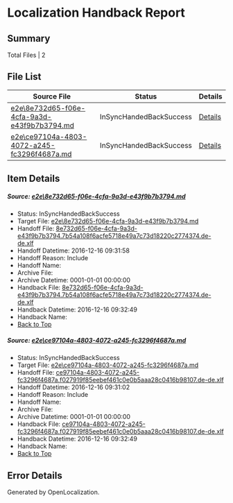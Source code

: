 # <a name='report-top'></a> Localization Handback Report

## Summary
 Total Files | 2

## File List
 Source File | Status | Details 
 ----------- | ------ | ------- 
 [e2e\8e732d65-f06e-4cfa-9a3d-e43f9b7b3794.md](https://github.com/OpenLocalizationTestOrg/ol-test0/blob/ecc13dc6bc29b1f467f86b4436912d6bc3388052/e2e/8e732d65-f06e-4cfa-9a3d-e43f9b7b3794.md) | InSyncHandedBackSuccess | [Details](#04ef72cdb2ea21fceddf8721130fcd20e73eecd31)
 [e2e\ce97104a-4803-4072-a245-fc3296f4687a.md](https://github.com/OpenLocalizationTestOrg/ol-test0/blob/ecc13dc6bc29b1f467f86b4436912d6bc3388052/e2e/ce97104a-4803-4072-a245-fc3296f4687a.md) | InSyncHandedBackSuccess | [Details](#700d2af98cc27aefde3afd0625d2fb04007a47a42)

## Item Details
##### <a name='04ef72cdb2ea21fceddf8721130fcd20e73eecd31'></a> Source: [e2e\8e732d65-f06e-4cfa-9a3d-e43f9b7b3794.md](https://github.com/OpenLocalizationTestOrg/ol-test0/blob/ecc13dc6bc29b1f467f86b4436912d6bc3388052/e2e/8e732d65-f06e-4cfa-9a3d-e43f9b7b3794.md)
* Status: InSyncHandedBackSuccess
* Target File: [e2e\8e732d65-f06e-4cfa-9a3d-e43f9b7b3794.md](https://github.com/OpenLocalizationTestOrg/ol-test0-dede/blob/7b446702b5854bf18d4d4aab9f21f1d16dc45f30/e2e/8e732d65-f06e-4cfa-9a3d-e43f9b7b3794.md)
* Handoff File: [8e732d65-f06e-4cfa-9a3d-e43f9b7b3794.7b54a108f6acfe5718e49a7c73d18220c2774374.de-de.xlf](https://github.com/OpenLocalizationTestOrg/ol-test0-handoff/blob/f167f68e77f634a7f28a842a4db8d2b9874830e1/ol-handoff/OpenLocalizationTestOrg/ol-test0-dede/xinjiang/ht/8e732d65-f06e-4cfa-9a3d-e43f9b7b3794.7b54a108f6acfe5718e49a7c73d18220c2774374.de-de.xlf)
* Handoff Datetime: 2016-12-16 09:31:58
* Handoff Reason: Include
* Handoff Name: 
* Archive File: 
* Archive Datetime: 0001-01-01 00:00:00
* Handback File: [8e732d65-f06e-4cfa-9a3d-e43f9b7b3794.7b54a108f6acfe5718e49a7c73d18220c2774374.de-de.xlf](https://github.com/OpenLocalizationTestOrg/ol-test0-handback/blob/98ad80b7043d7cb69f75fd5b2addee1bfa3a9f12/ol-handback/OpenLocalizationTestOrg/ol-test0-dede/xinjiang/ht/8e732d65-f06e-4cfa-9a3d-e43f9b7b3794.7b54a108f6acfe5718e49a7c73d18220c2774374.de-de.xlf)
* Handback Datetime: 2016-12-16 09:32:49
* Handback Name: 
* [Back to Top](#report-top)

##### <a name='700d2af98cc27aefde3afd0625d2fb04007a47a42'></a> Source: [e2e\ce97104a-4803-4072-a245-fc3296f4687a.md](https://github.com/OpenLocalizationTestOrg/ol-test0/blob/ecc13dc6bc29b1f467f86b4436912d6bc3388052/e2e/ce97104a-4803-4072-a245-fc3296f4687a.md)
* Status: InSyncHandedBackSuccess
* Target File: [e2e\ce97104a-4803-4072-a245-fc3296f4687a.md](https://github.com/OpenLocalizationTestOrg/ol-test0-dede/blob/7b446702b5854bf18d4d4aab9f21f1d16dc45f30/e2e/ce97104a-4803-4072-a245-fc3296f4687a.md)
* Handoff File: [ce97104a-4803-4072-a245-fc3296f4687a.f027919f85eebef461c0e0b5aaa28c0416b98107.de-de.xlf](https://github.com/OpenLocalizationTestOrg/ol-test0-handoff/blob/0de014109425d80f18861c94b97b816f24b5ad64/ol-handoff/OpenLocalizationTestOrg/ol-test0-dede/xinjiang/ht/ce97104a-4803-4072-a245-fc3296f4687a.f027919f85eebef461c0e0b5aaa28c0416b98107.de-de.xlf)
* Handoff Datetime: 2016-12-16 09:31:02
* Handoff Reason: Include
* Handoff Name: 
* Archive File: 
* Archive Datetime: 0001-01-01 00:00:00
* Handback File: [ce97104a-4803-4072-a245-fc3296f4687a.f027919f85eebef461c0e0b5aaa28c0416b98107.de-de.xlf](https://github.com/OpenLocalizationTestOrg/ol-test0-handback/blob/98ad80b7043d7cb69f75fd5b2addee1bfa3a9f12/ol-handback/OpenLocalizationTestOrg/ol-test0-dede/xinjiang/ht/ce97104a-4803-4072-a245-fc3296f4687a.f027919f85eebef461c0e0b5aaa28c0416b98107.de-de.xlf)
* Handback Datetime: 2016-12-16 09:32:49
* Handback Name: 
* [Back to Top](#report-top)


## Error Details

Generated by OpenLocalization.
